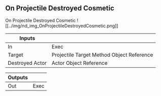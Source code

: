 ## On Projectile Destroyed Cosmetic
On Projectile Destroyed Cosmetic
![[../img/nd_img_OnProjectileDestroyedCosmetic.png]]

|Inputs||
|--|--|
| In | Exec |
| Target | Projectile Target Method Object Reference |
| Destroyed Actor | Actor Object Reference |

|Outputs||
|--|--|
| Out | Exec |
